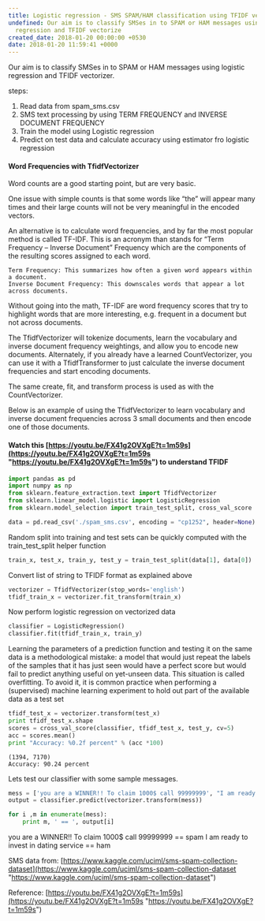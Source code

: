 ```yaml
---
title: Logistic regression - SMS SPAM/HAM classification using TFIDF vectorizer
undefined: Our aim is to classify SMSes in to SPAM or HAM messages using logistic
  regression and TFIDF vectorize
created_date: 2018-01-20 00:00:00 +0530
date: 2018-01-20 11:59:41 +0000
---
```

Our aim is to classify SMSes in to SPAM or HAM messages using logistic regression and TFIDF vectorizer.

steps:

1. Read data from spam_sms.csv
2. SMS text processing by using TERM FREQUENCY and INVERSE DOCUMENT FREQUENCY
3. Train the model using Logistic regression
4. Predict on test data and calculate accuracy using estimator fro logistic regression

#### Word Frequencies with TfidfVectorizer

Word counts are a good starting point, but are very basic.

One issue with simple counts is that some words like “the” will  appear many times and their large counts will not be very meaningful in  the encoded vectors.

An alternative is to calculate word frequencies, and by far the most  popular method is called TF-IDF. This is an acronym than stands for  “Term Frequency – Inverse Document” Frequency which are the components  of the resulting scores assigned to each word.

    Term Frequency: This summarizes how often a given word appears within a document.
    Inverse Document Frequency: This downscales words that appear a lot across documents.

Without going into the math, TF-IDF are word frequency scores that  try to highlight words that are more interesting, e.g. frequent in a  document but not across documents.

The TfidfVectorizer will tokenize documents, learn the vocabulary and  inverse document frequency weightings, and allow you to encode new  documents. Alternately, if you already have a learned CountVectorizer,  you can use it with a TfidfTransformer to just calculate the inverse  document frequencies and start encoding documents.

The same create, fit, and transform process is used as with the CountVectorizer.

Below is an example of using the TfidfVectorizer to learn vocabulary  and inverse document frequencies across 3 small documents and then  encode one of those documents.

#### Watch this [https://youtu.be/FX41g2OVXgE?t=1m59s](https://youtu.be/FX41g2OVXgE?t=1m59s "https://youtu.be/FX41g2OVXgE?t=1m59s") to understand TFIDF

```python
import pandas as pd
import numpy as np
from sklearn.feature_extraction.text import TfidfVectorizer
from sklearn.linear_model.logistic import LogisticRegression
from sklearn.model_selection import train_test_split, cross_val_score

data = pd.read_csv('./spam_sms.csv', encoding = "cp1252", header=None)
```

Random split into training and test sets can be quickly computed with the train_test_split helper function

```python
train_x, test_x, train_y, test_y = train_test_split(data[1], data[0])
```

Convert list of string to TFIDF format as explained above

```python
vectorizer = TfidfVectorizer(stop_words='english')
tfidf_train_x = vectorizer.fit_transform(train_x)
```

Now perform logistic regression on vectorized data

```python
classifier = LogisticRegression()
classifier.fit(tfidf_train_x, train_y)
```

Learning the parameters of a prediction function and testing it on  the same data is a methodological mistake: a model that would just  repeat the labels of the samples that it has just seen would have a  perfect score but would fail to predict anything useful on yet-unseen  data. This situation is called overfitting. To avoid it, it is common  practice when performing a (supervised) machine learning experiment to  hold out part of the available data as a test set

```python
tfidf_test_x = vectorizer.transform(test_x)
print tfidf_test_x.shape
scores = cross_val_score(classifier, tfidf_test_x, test_y, cv=5)
acc = scores.mean()
print "Accuracy: %0.2f percent" % (acc *100)
```

    (1394, 7170)
    Accuracy: 90.24 percent

Lets test our classifier with some sample messages.

```python
mess = ['you are a WINNER!! To claim 1000$ call 99999999', "I am ready to invest in dating service"]
output = classifier.predict(vectorizer.transform(mess))

for i ,m in enumerate(mess):
	print m, ' == ', output[i]
```

you are a WINNER!! To claim 1000$ call 99999999  ==  spam
I am ready to invest in dating service  ==  ham

SMS data from: [https://www.kaggle.com/uciml/sms-spam-collection-dataset](https://www.kaggle.com/uciml/sms-spam-collection-dataset "https://www.kaggle.com/uciml/sms-spam-collection-dataset")

Reference:  [https://youtu.be/FX41g2OVXgE?t=1m59s](https://youtu.be/FX41g2OVXgE?t=1m59s "https://youtu.be/FX41g2OVXgE?t=1m59s") 